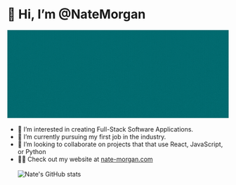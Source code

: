 # 👋 Hi, I’m @NateMorgan

<img src="Nate_Morgan_Software_Engineer.gif" alt="Banner" width="600" height="200">

- 👀 I’m interested in creating Full-Stack Software Applications.
- 🌱 I’m currently pursuing my first job in the industry.
- 💞️ I’m looking to collaborate on projects that that use React, JavaScript, or Python
- 🧑‍💻 Check out my website at <a href="https://www.nate-morgan.com">nate-morgan.com</a>
<br><br/>
![Nate's GitHub stats](https://github-readme-stats.vercel.app/api?username=natemorgan&show_icons=true&count_private=true&theme=transparent)
